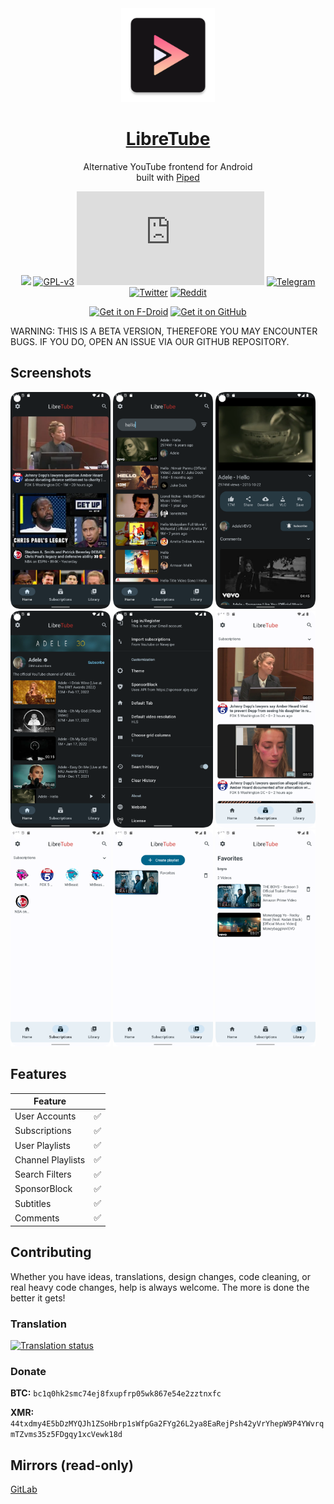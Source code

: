 <div align="center">
  <img src="app/src/main/res/mipmap-xxxhdpi/ic_launcher.png" width="150" height="150" alt="LibreTube">
  <h1><a href="https://libre-tube.github.io">LibreTube</a></h1>
  <p>Alternative YouTube frontend for Android<br />built with <a href="https://github.com/TeamPiped/Piped">Piped</a></p>

<a href="https://hosted.weblate.org/projects/libretube/#languages" alt="Translation Status"><img src="https://hosted.weblate.org/widgets/libretube/-/svg-badge.svg"></a>
[![GPL-v3](https://shields.io/badge/License-GPL%20v3-red.svg)](https://www.gnu.org/licenses/gpl-3.0.en.html)
[![Matrix](https://img.shields.io/matrix/LibreTube:matrix.org)](https://matrix.to/#/#LibreTube:matrix.org)
[![Telegram](https://img.shields.io/endpoint?color=neon&style=flat-square&url=https://tg.sumanjay.workers.dev/libretube)](https://t.me/libretube)
[![Twitter](https://img.shields.io/twitter/follow/libretube?style=social)](https://twitter.com/libretube)
[![Reddit](https://img.shields.io/reddit/subreddit-subscribers/libretube?style=social)](https://www.reddit.com/r/Libretube/)
 
[<img src="https://fdroid.gitlab.io/artwork/badge/get-it-on.png" alt="Get it on F-Droid" height="80">](https://f-droid.org/en/packages/com.github.libretube/)
[<img src="https://github.com/machiav3lli/oandbackupx/blob/034b226cea5c1b30eb4f6a6f313e4dadcbb0ece4/badge_github.png" alt="Get it on GitHub" height="80">](https://github.com/libre-tube/LibreTube/releases/latest)
</div>
WARNING: THIS IS A BETA VERSION, THEREFORE YOU MAY ENCOUNTER BUGS. IF YOU DO, OPEN AN ISSUE VIA OUR GITHUB REPOSITORY.

## Screenshots

[<img src="fastlane/metadata/android/en-US/images/phoneScreenshots/shot_1.png" width=160>](fastlane/metadata/android/en-US/images/phoneScreenshots/shot_1.png)
[<img src="fastlane/metadata/android/en-US/images/phoneScreenshots/shot_2.png" width=160>](fastlane/metadata/android/en-US/images/phoneScreenshots/shot_2.png)
[<img src="fastlane/metadata/android/en-US/images/phoneScreenshots/shot_3.png" width=160>](fastlane/metadata/android/en-US/images/phoneScreenshots/shot_3.png)
[<img src="fastlane/metadata/android/en-US/images/phoneScreenshots/shot_4.png" width=160>](fastlane/metadata/android/en-US/images/phoneScreenshots/shot_4.png)
[<img src="fastlane/metadata/android/en-US/images/phoneScreenshots/shot_5.png" width=160>](fastlane/metadata/android/en-US/images/phoneScreenshots/shot_5.png)
[<img src="fastlane/metadata/android/en-US/images/phoneScreenshots/shot_6.png" width=160>](fastlane/metadata/android/en-US/images/phoneScreenshots/shot_6.png)
[<img src="fastlane/metadata/android/en-US/images/phoneScreenshots/shot_7.png" width=160>](fastlane/metadata/android/en-US/images/phoneScreenshots/shot_7.png)
[<img src="fastlane/metadata/android/en-US/images/phoneScreenshots/shot_8.png" width=160>](fastlane/metadata/android/en-US/images/phoneScreenshots/shot_8.png)
[<img src="fastlane/metadata/android/en-US/images/phoneScreenshots/shot_9.png" width=160>](fastlane/metadata/android/en-US/images/phoneScreenshots/shot_9.png)

## Features

| Feature ||
| - | - |
| User Accounts | ✅ |
| Subscriptions | ✅ |
| User Playlists | ✅ |
| Channel Playlists | ✅ |
| Search Filters | ✅ |
| SponsorBlock | ✅ |
| Subtitles | ✅ |
| Comments | ✅ |


## Contributing
Whether you have ideas, translations, design changes, code cleaning, or real heavy code changes, help is always welcome. The more is done the better it gets!

### Translation
<a href="https://hosted.weblate.org/projects/libretube/#languages">
<img src="https://hosted.weblate.org/widgets/libretube/-/287x66-grey.png" alt="Translation status" />
</a>

### Donate
**BTC:** `bc1q0hk2smc74ej8fxupfrp05wk867e54e2zztnxfc`

**XMR:** `44txdmy4E5bDzMYQJh1ZSoHbrp1sWfpGa2FYg26L2ya8EaRejPsh42yVrYhepW9P4YWvrqmTZvms35z5FDgqy1xcVewk18d`

## Mirrors (read-only)
<a href="https://gitlab.com/libretube/LibreTube">GitLab</a></p>
